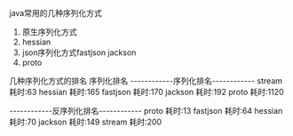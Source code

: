 java常用的几种序列化方式
1. 原生序列化方式
2. hessian
3. json序列化方式fastjson jackson
4. proto

几种序列化方式的排名
序列化排名
------------序列化排名------------
stream       耗时:63
hessian      耗时:165
fastjson     耗时:170
jackson      耗时:192
proto        耗时:1120


------------反序列化排名------------
proto       耗时:13
fastjson    耗时:64
hessian     耗时:70
jackson     耗时:149
stream      耗时:200

